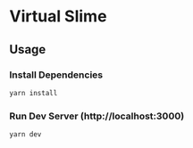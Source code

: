 # Virtual Slime

## Usage

### Install Dependencies

```bash
yarn install
```

### Run Dev Server (http://localhost:3000)

```bash
yarn dev
```
